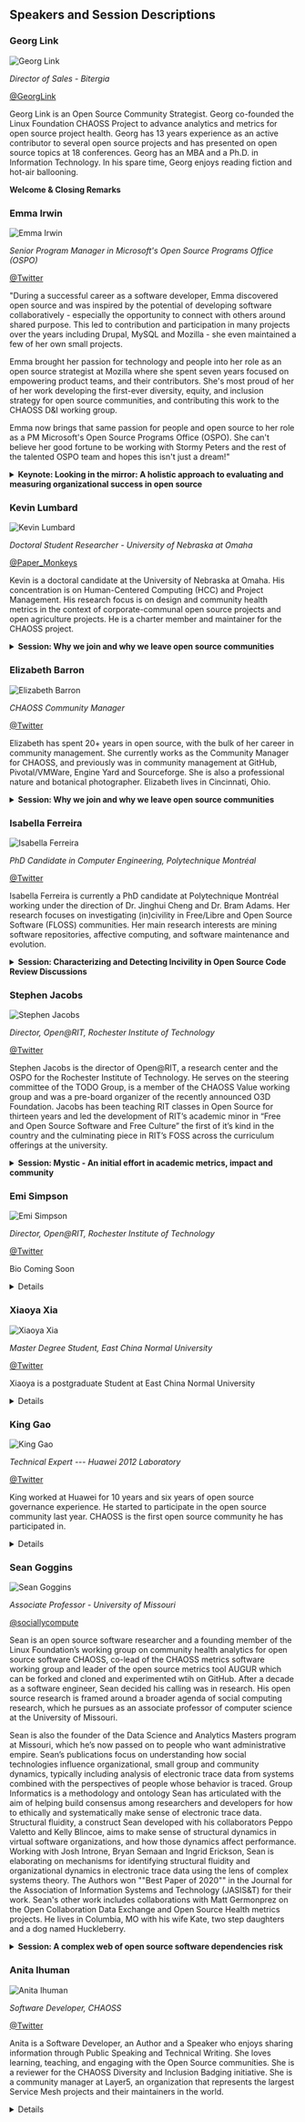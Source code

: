 ## Speakers and Session Descriptions

### Georg Link

![Georg Link](https://chaoss.github.io/website/CHAOSScon/2021NA/images/georg-link.png)

_Director of Sales - Bitergia_

[@GeorgLink](https://twitter.com/georglink)

Georg Link is an Open Source Community Strategist. Georg co-founded the Linux Foundation CHAOSS Project to advance analytics and metrics for open source project health. Georg has 13 years experience as an active contributor to several open source projects and has presented on open source topics at 18 conferences. Georg has an MBA and a Ph.D. in Information Technology. In his spare time, Georg enjoys reading fiction and hot-air ballooning.

<b>Welcome & Closing Remarks</b>

### Emma Irwin

![Emma Irwin]()

_Senior Program Manager in Microsoft's Open Source Programs Office (OSPO)_

[@Twitter]()

"During a successful career as a software developer, Emma discovered open source and was inspired by the potential of developing software collaboratively - especially the opportunity to connect with others around shared purpose.  This led to contribution and participation in many projects over the years including Drupal, MySQL and Mozilla - she even maintained a few of her own small projects.

Emma brought her passion for technology and people into her role as an open source strategist at Mozilla where she spent seven years focused on empowering product teams, and their contributors.  She's most proud of her of her work developing the first-ever diversity, equity, and inclusion strategy for open source communities, and contributing this work to the CHAOSS D&I working group.

Emma now brings that same passion for people and open source to her role as a PM Microsoft's Open Source Programs Office (OSPO). She can't believe her good fortune to be working with Stormy Peters and the rest of the talented OSPO team and hopes this isn't just a dream!"

<details><summary><b>Keynote: Looking in the mirror: A holistic approach to evaluating and measuring organizational success in open source</b></summary>

The emergence of the Open Source Programs Office (OSPO) across industry, government, and academia, reflects a growing awareness that success in open source requires policy, procedure, tools, collaborations and especially the empowerment of people within those organizations to achieve more, and to contribute more.  

From the perspective of open source metrics, this trend likely requires an expansion of open source metrics, that have historically focused on volunteer contributors , to include outcomes of organizational investment (people, time, sustainability efforts).  

In this talk, I’ll share ways Microsoft’s OSPO has approached organizational metrics from the perspective of engineering excellence, empowerment of people including goals to contribute back, and fund the ecosystem of which we are humbly a part.

</details>

### Kevin Lumbard

![Kevin Lumbard](https://chaoss.github.io/website/CHAOSScon/2020EU/images/kevin-lumbard.png)

_Doctoral Student Researcher - University of Nebraska at Omaha_

[@Paper_Monkeys](https://twitter.com/Paper_Monkeys)

Kevin is a doctoral candidate at the University of Nebraska at Omaha. His concentration is on Human-Centered Computing (HCC) and Project Management. His research focus is on design and community health metrics in the context of corporate-communal open source projects and open agriculture projects. He is a charter member and maintainer for the CHAOSS project.

<details><summary><b>Session: Why we join and why we leave open source communities</b></summary>

This talk will present the preliminary results from 40 interviews with corporate open source contributors. We asked them "what project characteristics do they look at when making decisions about joining an open source community" and "what project characteristics may influence their decision to leave a community".

</details>

###  Elizabeth Barron

![Elizabeth Barron]()

_CHAOSS Community Manager_

[@Twitter]()

Elizabeth has spent 20+ years in open source, with the bulk of her career in community management. She currently works as the Community Manager for CHAOSS, and previously was in community management at GitHub, Pivotal/VMWare, Engine Yard and Sourceforge. She is also a professional nature and botanical photographer. Elizabeth lives in Cincinnati, Ohio.

<details><summary><b>Session: Why we join and why we leave open source communities</b></summary>
</details>

### Isabella Ferreira

![Isabella Ferreira]()

_PhD Candidate in Computer Engineering, Polytechnique Montréal_

[@Twitter]()

Isabella Ferreira is currently a PhD candidate at Polytechnique Montréal working under the direction of Dr. Jinghui Cheng and Dr. Bram Adams. Her research focuses on investigating (in)civility in Free/Libre and Open Source Software (FLOSS) communities. Her main research interests are mining software repositories, affective computing, and software maintenance and evolution.

<details><summary><b>Session: Characterizing and Detecting Incivility in Open Source Code Review Discussions</b></summary>

Code review is an important quality assurance activity for open source software development. Yet, code review discussions among developers and maintainers can be heated and sometimes involve personal attacks and unnecessary disrespectful comments, demonstrating, therefore, incivility. Although incivility in public discussions has received increasing attention from researchers in different domains, the understanding of this phenomenon is still very limited in the context of software development and, more specifically, code review. To address this gap, this proposed talk will present the results of a qualitative analysis conducted on 1,545 emails from the Linux Kernel Mailing List (LKML) that were associated with rejected changes. From this analysis, we identified the features of discussion of civil and uncivil communication as well as the causes and consequences of uncivil communication. Based on our results and with the goal to create healthier and more attractive open source communities, we will also discuss in this talk (i) approaches that could be used to address incivility before and after it happens, (ii) pitfalls to avoid when trying to automatically detect incivility, and (iii) heuristics for detecting incivility in code review discussions.

</details>

### Stephen Jacobs

![Stephen Jacobs]()

_Director, Open@RIT, Rochester Institute of Technology_

[@Twitter]()

Stephen Jacobs is the director of Open@RIT, a research center and the OSPO for the Rochester Institute of Technology. He serves on the steering committee of the TODO Group, is a member of the CHAOSS Value working group and was a pre-board organizer of the recently announced O3D Foundation. Jacobs has been teaching RIT classes in Open Source for thirteen years and  led the development of RIT’s academic minor in “Free and Open Source Software and Free Culture” the first of it’s kind in the country and the culminating piece in RIT’s FOSS across the curriculum offerings at the university.

<details><summary><b>Session: Mystic - An initial effort in academic metrics, impact and community</b></summary>

The last few years have seen a significant uptick in interest in the concept of Open Source Program Offices in academic and governmental entities. Last year the EU adopted an Open Source Strategy for 2020-2023.  This year, the United States, The National Academies for Science, Engineering and Mathematics, has called for presidents and provosts of colleges and universities to significantly increase support for Open Work across all colleges and universities in the US. This panel will start with members of the OSPO++ working group (that meets regularly to encourage the creation of municipal and academic OSPOs) will briefly introduce attendees to the needs of these developer and user communities. It will then move to a demo of Mystic, and Open@RIT effort to use GrimoireLab to collect data and display data on faculty Open Work contributions. Questions for all panelists will be encouraged in the last ten minutes.

</details>

### Emi Simpson

![Emi Simpson]()

_Director, Open@RIT, Rochester Institute of Technology_

[@Twitter]()

Bio Coming Soon

<details><summary<b> Session: Mystic - An initial effort in academic metrics, impact and community</b></summary>
</details>

### Xiaoya Xia

![Xiaoya Xia]()

_Master Degree Student, East China Normal University_

[@Twitter]()

Xiaoya is a postgraduate Student at East China Normal University

<details><summary<b> Session: Building Metrics Models Based on the State of the Art Best Practices</b></summary>

The purpose of defining metrics is to continuously improve the workflow, empower open source projects with the capabilities of governance, operation, and development. We looked into some best practices of the benchmarking communities in the industry on how they measure and govern the project, and constantly explored which metrics and factors will affect the results of measurements. This talk will further seek connections among the current metrics and build a set of models, not only to address existing problems in communities, but also to predict the direction of future community development.

</details>

### King Gao

![King Gao]()

_Technical Expert --- Huawei 2012 Laboratory_  

[@Twitter]()  

King worked at Huawei for 10 years and six years of open source governance experience. He started to participate in the open source community last year. CHAOSS is the first open source community he has participated in.

<details><summary<b> Session: Building Metrics Models Based on the State of the Art Best Practices</b></summary>
</details>

### Sean Goggins

![Sean Goggins](https://chaoss.github.io/website/CHAOSScon/2020EU/images/sean-goggins.png)

_Associate Professor - University of Missouri_

[@sociallycompute](https://twitter.com/sociallycompute)

Sean is an open source software researcher and a founding member of the Linux Foundation’s working group on community health analytics for open source software CHAOSS, co-lead of the CHAOSS metrics software working group and leader of the open source metrics tool AUGUR which can be forked and cloned and experimented wtih on GitHub. After a decade as a software engineer, Sean decided his calling was in research. His open source research is framed around a broader agenda of social computing research, which he pursues as an associate professor of computer science at the University of Missouri.

Sean is also the founder of the Data Science and Analytics Masters program at Missouri, which he’s now passed on to people who want administrative empire.  Sean’s publications focus on understanding how social technologies influence organizational, small group and community dynamics, typically including analysis of electronic trace data from systems combined with the perspectives of people whose behavior is traced. Group Informatics is a methodology and ontology Sean has articulated with the aim of helping build consensus among researchers and developers for how to ethically and systematically make sense of electronic trace data. Structural fluidity, a construct Sean developed with his collaborators Peppo Valetto and Kelly Blincoe, aims to make sense of structural dynamics in virtual software organizations, and how those dynamics affect performance. Working with Josh Introne, Bryan Semaan and Ingrid Erickson, Sean is elaborating on mechanisms for identifying structural fluidity and organizational dynamics in electronic trace data using the lens of complex systems theory. The Authors won ""Best Paper of 2020"" in the Journal for the Association of Information Systems and Technology (JASIS&T) for their work. Sean's other work includes collaborations with Matt Germonprez on the Open Collaboration Data Exchange and Open Source Health metrics projects. He lives in Columbia, MO with his wife Kate, two step daughters and a dog named Huckleberry.

<details><summary><b>Session: A complex web of open source software dependencies risk </b></summary>

Today, software project development is nearly impossible without the use of interdependent components. These interdependencies have such a strong impact that software projects often fail if an open-source project library malfunctions. This was observed in the NPM project, when an open-source project contributor deleted 11 lines of code that he had contributed to an open-source library causing many other projects dependent on this library to fail. This presentation will present a synthesis of the complexity of managing dependencies, and the relationship between open source software dependency metrics, quality assurance, and security. Members of the CHAOSS Risk working group will answer a simple yet a complex question: what are the categories of open source software dependencies, and what metrics can make these risks visible. Participants will gain insights into:
1. What to measure? And
2. How to measure dependency risks?

To answer these questions we worked across Linux Foundation projects to identify various dependency issues, and develop a set of metrics based on a
1. Goal
2. Question
3. Metric

Approach. The metrics we then implemented using the CHAOSS Project’s Augur software will demonstrate one approach for visualizing and assessing dependency risk across large project portfolios.  The key takeaway is it is work measuring the riskiness of a piece of software you're using or dependent on.

</details>

### Anita Ihuman

![Anita Ihuman]()

_Software Developer, CHAOSS_

[@Twitter]()

Anita is a Software Developer, an Author and a Speaker who enjoys sharing information through Public Speaking and Technical Writing. She loves learning, teaching, and engaging with the Open Source communities. She is a reviewer for the CHAOSS Diversity and Inclusion Badging initiative. She is a community manager at Layer5, an organization that represents the largest Service Mesh projects and their maintainers in the world.

<details><summary<b> Session: CHAOSS DEI Badging: From There to Here</b></summary>

The CHAOSS project would like to share our experience developing, and implementing a peer reviewed event badging program.  

The value of appreciating and acknowledging diversity, equity, and inclusion (DEI) in open source communities is underestimated. It is critical to bring together people with different backgrounds, mindsets, ideas and experiences to work for a common cause. The CHAOSS Diversity, Equity, and Inclusion Badging Initiative awards badges to events based on their adherence to and prioritization of DEI best practices. The initiative aims to increase understanding of project and event practices that encourage greater diversity and wider inclusion of people from different backgrounds.

This presentation will provide a holistic view of:
The CHAOSS DEI Badging Initiative
Examples of badged events and lessons learned from the process
Ideas on how the badging process may be improved

In particular, we will highlight the people, technologies, and processes that have made the CHAOSS DEI Badging Initiative a success to date.

</details>
